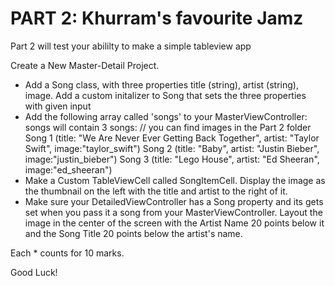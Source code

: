 PART 2: Khurram's favourite Jamz
====================

Part 2 will test your abililty to make a simple tableview app

Create a New Master-Detail Project. 
* Add a Song class, with three properties title (string), artist (string), image. Add a custom initalizer to Song that sets the three properties with given input
* Add the following array called 'songs' to your MasterViewController:
	songs will contain 3 songs:  // you can find images in the Part 2 folder
	Song 1 (title: "We Are Never Ever Getting Back Together", artist: "Taylor Swift", image:"taylor_swift") 
	Song 2 (title: "Baby", artist: "Justin Bieber", image:"justin_bieber")
	Song 3 (title: "Lego House", artist: "Ed Sheeran", image:"ed_sheeran")
* Make a Custom TableViewCell called SongItemCell. Display the image as the thumbnail on the left with the title and artist to the right of it. 
* Make sure your DetailedViewController has a Song property and its gets set when you pass it a song from your MasterViewController. Layout the image in the center of the screen with the Artist Name 20 points below it and the Song Title 20 points below the artist's name.

Each * counts for 10 marks. 

Good Luck!